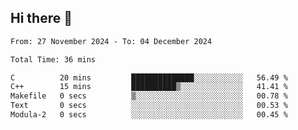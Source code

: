 ## Hi there 👋

<!--
**thethepai/thethepai** is a ✨ _special_ ✨ repository because its `README.md` (this file) appears on your GitHub profile.

Here are some ideas to get you started:

- 🔭 I’m currently working on ...
- 🌱 I’m currently learning ...
- 👯 I’m looking to collaborate on ...
- 🤔 I’m looking for help with ...
- 💬 Ask me about ...
- 📫 How to reach me: ...
- 😄 Pronouns: ...
- ⚡ Fun fact: ...
-->

<!--START_SECTION:waka-->

```txt
From: 27 November 2024 - To: 04 December 2024

Total Time: 36 mins

C          20 mins         ██████████████░░░░░░░░░░░   56.49 %
C++        15 mins         ██████████▒░░░░░░░░░░░░░░   41.41 %
Makefile   0 secs          ▒░░░░░░░░░░░░░░░░░░░░░░░░   00.78 %
Text       0 secs          ░░░░░░░░░░░░░░░░░░░░░░░░░   00.53 %
Modula-2   0 secs          ░░░░░░░░░░░░░░░░░░░░░░░░░   00.45 %
```

<!--END_SECTION:waka-->
